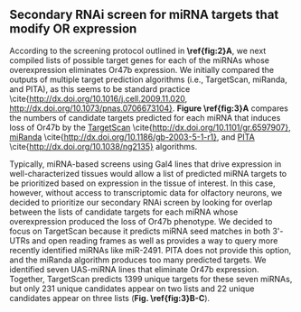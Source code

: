 ## Secondary RNAi screen for miRNA targets that modify OR expression

According to the screening protocol outlined in **\ref{fig:2}A**, we next compiled lists of possible target genes for each of the miRNAs whose overexpression eliminates Or47b expression. We initially compared the outputs of multiple target prediction algorithms (i.e., TargetScan, miRanda, and PITA), as this seems to be standard practice \cite{http://dx.doi.org/10.1016/j.cell.2009.11.020, http://dx.doi.org/10.1073/pnas.0706673104}. **Figure \ref{fig:3}A** compares the numbers of candidate targets predicted for each miRNA that induces loss of Or47b by the [TargetScan](http://www.targetscan.org/fly_12/) \cite{http://dx.doi.org/10.1101/gr.6597907}, [miRanda](http://www.microrna.org) \cite{http://dx.doi.org/10.1186/gb-2003-5-1-r1}, and [PITA](http://genie.weizmann.ac.il/pubs/mir07/mir07_dyn_data.html) \cite{http://dx.doi.org/10.1038/ng2135} algorithms. 

Typically, miRNA-based screens using Gal4 lines that drive expression in well-characterized tissues would allow a list of predicted miRNA targets to be prioritized based on expression in the tissue of interest. In this case, however, without access to transcriptomic data for olfactory neurons, we decided to prioritize our secondary RNAi screen by looking for overlap between the lists of candidate targets for each miRNA whose overexpression produced the loss of Or47b phenotype. We decided to focus on TargetScan because it predicts miRNA seed matches in both 3'-UTRs and open reading frames as well as provides a way to query more recently identified miRNAs like miR-2491. PITA does not provide this option, and the miRanda algorithm produces too many predicted targets. We identified seven UAS-miRNA lines that eliminate Or47b expression. Together, TargetScan predicts 1399 unique targets for these seven miRNAs, but only 231 unique candidates appear on two lists and 22 unique candidates appear on three lists (**Fig. \ref{fig:3}B-C**).
